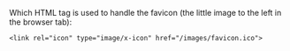 Which HTML tag is used to handle the favicon (the little image to the left in the browser tab):

    <link rel="icon" type="image/x-icon" href="/images/favicon.ico">
